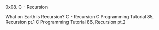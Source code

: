 0x08. C - Recursion

What on Earth is Recursion?
C - Recursion
C Programming Tutorial 85, Recursion pt.1
C Programming Tutorial 86, Recursion pt.2
